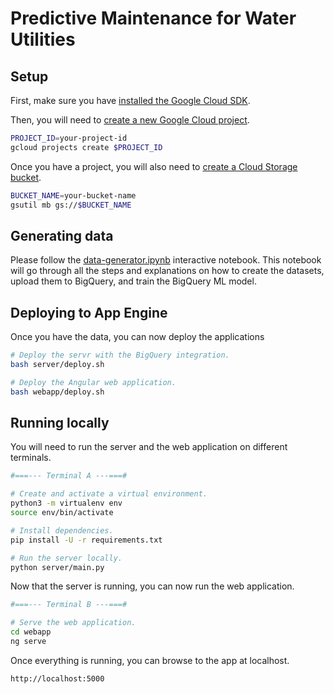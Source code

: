 # Predictive Maintenance for Water Utilities

## Setup

First, make sure you have [installed the Google Cloud SDK](https://cloud.google.com/sdk/install).

Then, you will need to [create a new Google Cloud project](https://cloud.google.com/resource-manager/docs/creating-managing-projects).
```sh
PROJECT_ID=your-project-id
gcloud projects create $PROJECT_ID
```

Once you have a project, you will also need to [create a Cloud Storage bucket](https://cloud.google.com/storage/docs/creating-buckets).
```sh
BUCKET_NAME=your-bucket-name
gsutil mb gs://$BUCKET_NAME
```

## Generating data

Please follow the [data-generator.ipynb](https://colab.research.google.com/github/davidcavazos/predictive-maintenance/blob/master/data-generator.ipynb) interactive notebook.
This notebook will go through all the steps and explanations on how to create the datasets, upload them to BigQuery, and train the BigQuery ML model.

## Deploying to App Engine

Once you have the data, you can now deploy the applications

```sh
# Deploy the servr with the BigQuery integration.
bash server/deploy.sh

# Deploy the Angular web application.
bash webapp/deploy.sh
```

## Running locally

You will need to run the server and the web application on different terminals.

```sh
#===--- Terminal A ---===#

# Create and activate a virtual environment.
python3 -m virtualenv env
source env/bin/activate

# Install dependencies.
pip install -U -r requirements.txt

# Run the server locally.
python server/main.py
```

Now that the server is running, you can now run the web application.

```sh
#===--- Terminal B ---===#

# Serve the web application.
cd webapp
ng serve
```

Once everything is running, you can browse to the app at localhost.

```sh
http://localhost:5000
```